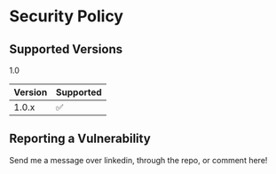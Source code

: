 # Security Policy

## Supported Versions

1.0

| Version | Supported          |
| ------- | ------------------ |
| 1.0.x   | :white_check_mark: |


## Reporting a Vulnerability

Send me a message over linkedin, through the repo, or comment here!
